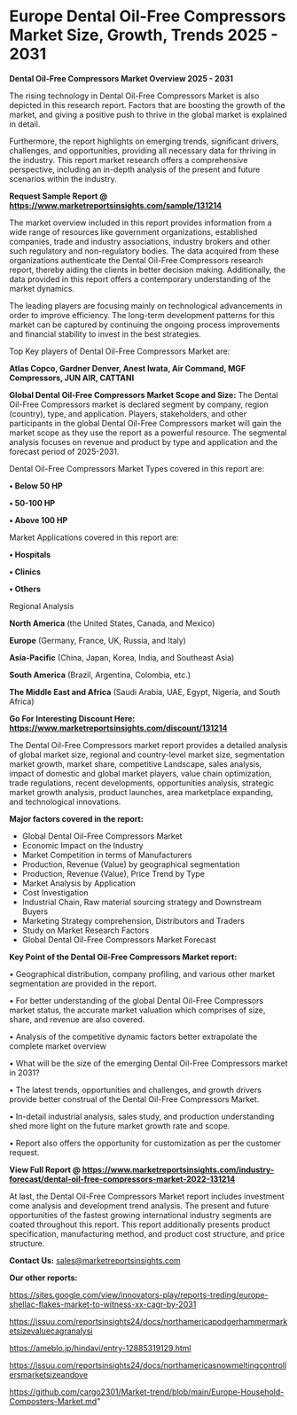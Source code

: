 # Europe Dental Oil-Free Compressors Market Size, Growth, Trends 2025 - 2031

<Strong> Dental Oil-Free Compressors Market Overview 2025 - 2031</strong>

The rising technology in Dental Oil-Free Compressors Market is also depicted in this research report. Factors that are boosting the growth of the market, and giving a positive push to thrive in the global market is explained in detail.

Furthermore, the report highlights on emerging trends, significant drivers, challenges, and opportunities, providing all necessary data for thriving in the industry. This report market research offers a comprehensive perspective, including an in-depth analysis of the present and future scenarios within the industry.

<strong>Request Sample Report @ <a href=https://www.marketreportsinsights.com/sample/131214>https://www.marketreportsinsights.com/sample/131214</a></strong>

The market overview included in this report provides information from a wide range of resources like government organizations, established companies, trade and industry associations, industry brokers and other such regulatory and non-regulatory bodies. The data acquired from these organizations authenticate the Dental Oil-Free Compressors research report, thereby aiding the clients in better decision making. Additionally, the data provided in this report offers a contemporary understanding of the market dynamics.

The leading players are focusing mainly on technological advancements in order to improve efficiency. The long-term development patterns for this market can be captured by continuing the ongoing process improvements and financial stability to invest in the best strategies.

Top Key players of Dental Oil-Free Compressors Market are:

<strong>Atlas Copco, Gardner Denver, Anest Iwata, Air Command, MGF Compressors, JUN AIR, CATTANI</strong>

<strong><b>Global Dental Oil-Free Compressors Market Scope and Size:</b></strong>
The Dental Oil-Free Compressors market is declared segment by company, region (country), type, and application. Players, stakeholders, and other participants in the global Dental Oil-Free Compressors market will gain the market scope as they use the report as a powerful resource. The segmental analysis focuses on revenue and product by type and application and the forecast period of 2025-2031.

Dental Oil-Free Compressors Market Types covered in this report are:

<strong>• Below 50 HP

• 50-100 HP

• Above 100 HP</strong>

Market Applications covered in this report are:

<strong>• Hospitals

• Clinics

• Others</strong> 

Regional Analysis

<strong>North America</strong> (the United States, Canada, and Mexico)

<strong>Europe</strong> (Germany, France, UK, Russia, and Italy)

<strong>Asia-Pacific</strong> (China, Japan, Korea, India, and Southeast Asia)

<strong>South America</strong> (Brazil, Argentina, Colombia, etc.)

<strong>The Middle East and Africa</strong> (Saudi Arabia, UAE, Egypt, Nigeria, and South Africa)

<strong>Go For Interesting Discount Here: <a href=https://www.marketreportsinsights.com/discount/131214>https://www.marketreportsinsights.com/discount/131214</a></strong>

The Dental Oil-Free Compressors market report provides a detailed analysis of global market size, regional and country-level market size, segmentation market growth, market share, competitive Landscape, sales analysis, impact of domestic and global market players, value chain optimization, trade regulations, recent developments, opportunities analysis, strategic market growth analysis, product launches, area marketplace expanding, and technological innovations.

<strong><b>Major factors covered in the report:</b></strong>
<ul>
  <li>Global Dental Oil-Free Compressors Market </li>
  <li>Economic Impact on the Industry</li>
  <li>Market Competition in terms of Manufacturers</li>
  <li>Production, Revenue (Value) by geographical segmentation</li>
  <li>Production, Revenue (Value), Price Trend by Type</li>
  <li>Market Analysis by Application</li>
  <li>Cost Investigation</li>
  <li>Industrial Chain, Raw material sourcing strategy and Downstream Buyers</li>
  <li>Marketing Strategy comprehension, Distributors and Traders</li>
  <li>Study on Market Research Factors</li>
  <li>Global Dental Oil-Free Compressors Market Forecast</li>
</ul>

<strong><b>Key Point of the Dental Oil-Free Compressors Market report:</b></strong>

• Geographical distribution, company profiling, and various other market segmentation are provided in the report.

• For better understanding of the global Dental Oil-Free Compressors market status, the accurate market valuation which comprises of size, share, and revenue are also covered.

• Analysis of the competitive dynamic factors better extrapolate the complete market overview

• What will be the size of the emerging Dental Oil-Free Compressors market in 2031?

• The latest trends, opportunities and challenges, and growth drivers provide better construal of the Dental Oil-Free Compressors Market.

• In-detail industrial analysis, sales study, and production understanding shed more light on the future market growth rate and scope.

• Report also offers the opportunity for customization as per the customer request.

<strong><b>View Full Report @ <a href=https://www.marketreportsinsights.com/industry-forecast/dental-oil-free-compressors-market-2022-131214>https://www.marketreportsinsights.com/industry-forecast/dental-oil-free-compressors-market-2022-131214</a></b></strong>


At last, the Dental Oil-Free Compressors Market report includes investment come analysis and development trend analysis. The present and future opportunities of the fastest growing international industry segments are coated throughout this report. This report additionally presents product specification, manufacturing method, and product cost structure, and price structure.

<strong>Contact Us:</strong>
sales@marketreportsinsights.com

<strong>Our other reports:</strong>

<a href=https://sites.google.com/view/innovators-play/reports-treding/europe-shellac-flakes-market-to-witness-xx-cagr-by-2031>https://sites.google.com/view/innovators-play/reports-treding/europe-shellac-flakes-market-to-witness-xx-cagr-by-2031</a>

<a href=https://issuu.com/reportsinsights24/docs/northamericapodgerhammermarketsizevaluecagranalysi>https://issuu.com/reportsinsights24/docs/northamericapodgerhammermarketsizevaluecagranalysi</a>

<a href=https://ameblo.jp/hindavi/entry-12885319129.html>https://ameblo.jp/hindavi/entry-12885319129.html</a>

<a href=https://issuu.com/reportsinsights24/docs/northamericasnowmeltingcontrollersmarketsizeandove>https://issuu.com/reportsinsights24/docs/northamericasnowmeltingcontrollersmarketsizeandove</a>

<a href=https://github.com/cargo2301/Market-trend/blob/main/Europe-Household-Composters-Market.md>https://github.com/cargo2301/Market-trend/blob/main/Europe-Household-Composters-Market.md</a>"
